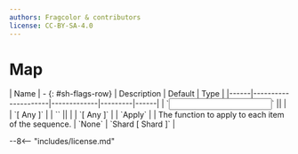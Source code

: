 ```yaml
---
authors: Fragcolor & contributors
license: CC-BY-SA-4.0
---
```



# Map

<div class="sh-parameters" markdown="1">
| Name | - {: #sh-flags-row} | Description | Default | Type |
|------|---------------------|-------------|---------|------|
| `<input>` || | | `[ Any ]` |
| `<output>` || | | `[ Any ]` |
| `Apply` |  | The function to apply to each item of the sequence. | `None` | `Shard [ Shard ]` |

</div>



--8<-- "includes/license.md"
